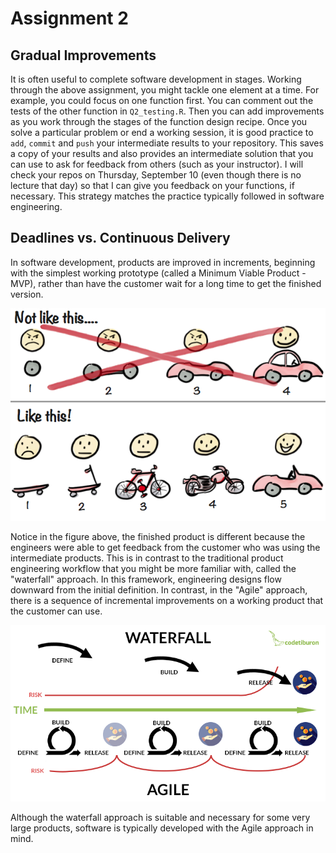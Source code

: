 # Assignment 2

## Gradual Improvements

It is often useful to complete software development in stages. 
Working through the above assignment, you might tackle one element at a time. 
For example, you could focus on one function first. 
You can comment out the tests of the other function in ```Q2_testing.R```. 
Then you can add improvements as you work through the stages of the function design recipe. 
Once you solve a particular problem or end a working session, it is good practice to ```add```, ```commit``` and ```push``` your intermediate results to your repository. 
This saves a copy of your results and also provides an intermediate solution that you can use to ask for feedback from others (such as your instructor).
I will check your repos on Thursday, September 10 (even though there is no lecture that day) so that I can give you feedback on your functions, if necessary. 
This strategy matches the practice typically followed in software engineering. 

## Deadlines vs. Continuous Delivery

In software development, products are improved in increments, beginning with the simplest working prototype (called a Minimum Viable Product - MVP), rather than have the customer wait for a long time to get the finished version. 

<img src="MVP_skateboard_bike_car.jpg" width="1000" />


Notice in the figure above, the finished product is different because the engineers were able to get feedback from the customer who was using the intermediate products. 
This is in contrast to the traditional product engineering workflow that you might be more familiar with, called the "waterfall" approach. In this framework, engineering designs flow downward from the initial definition. In contrast, in the "Agile" approach, there is a sequence of incremental improvements on a working product that the customer can use. 

<img src="Waterfall_Vs_Agile.png" width="1000" />

Although the waterfall approach is suitable and necessary for some very large products, software is typically developed with the Agile approach in mind. 










